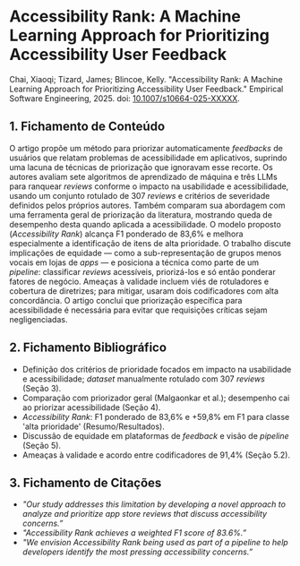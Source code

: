 # Accessibility Rank: A Machine Learning Approach for Prioritizing Accessibility User Feedback
Chai, Xiaoqi; Tizard, James; Blincoe, Kelly. "Accessibility Rank: A Machine Learning Approach for Prioritizing Accessibility User Feedback." Empirical Software Engineering, 2025. doi: [10.1007/s10664-025-XXXXX](https://doi.org/10.1007/s10664-025-XXXXX).

## 1. Fichamento de Conteúdo
O artigo propõe um método para priorizar automaticamente *feedbacks* de usuários que relatam problemas de acessibilidade em aplicativos, suprindo uma lacuna de técnicas de priorização que ignoravam esse recorte. Os autores avaliam sete algoritmos de aprendizado de máquina e três LLMs para ranquear *reviews* conforme o impacto na usabilidade e acessibilidade, usando um conjunto rotulado de 307 *reviews* e critérios de severidade definidos pelos próprios autores. Também comparam sua abordagem com uma ferramenta geral de priorização da literatura, mostrando queda de desempenho desta quando aplicada a acessibilidade. O modelo proposto (*Accessibility Rank*) alcança F1 ponderado de 83,6% e melhora especialmente a identificação de itens de alta prioridade. O trabalho discute implicações de equidade — como a sub-representação de grupos menos vocais em lojas de *apps* — e posiciona a técnica como parte de um *pipeline*: classificar *reviews* acessíveis, priorizá-los e só então ponderar fatores de negócio. Ameaças à validade incluem viés de rotuladores e cobertura de diretrizes; para mitigar, usaram dois codificadores com alta concordância. O artigo conclui que priorização específica para acessibilidade é necessária para evitar que requisições críticas sejam negligenciadas.

## 2. Fichamento Bibliográfico
* Definição dos critérios de prioridade focados em impacto na usabilidade e acessibilidade; *dataset* manualmente rotulado com 307 *reviews* (Seção 3).
* Comparação com priorizador geral (Malgaonkar et al.); desempenho cai ao priorizar acessibilidade (Seção 4).
* *Accessibility Rank*: F1 ponderado de 83,6% e +59,8% em F1 para classe 'alta prioridade' (Resumo/Resultados).
* Discussão de equidade em plataformas de *feedback* e visão de *pipeline* (Seção 5).
* Ameaças à validade e acordo entre codificadores de 91,4% (Seção 5.2).

## 3. Fichamento de Citações
* _"Our study addresses this limitation by developing a novel approach to analyze and prioritize app store reviews that discuss accessibility concerns.”_
* _"Accessibility Rank achieves a weighted F1 score of 83.6%.”_
* _"We envision Accessibility Rank being used as part of a pipeline to help developers identify the most pressing accessibility concerns.”_